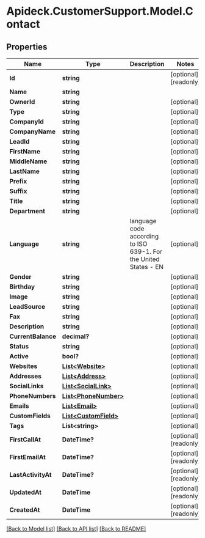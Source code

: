 # Apideck.CustomerSupport.Model.Contact

## Properties

Name | Type | Description | Notes
------------ | ------------- | ------------- | -------------
**Id** | **string** |  | [optional] [readonly] 
**Name** | **string** |  | 
**OwnerId** | **string** |  | [optional] 
**Type** | **string** |  | [optional] 
**CompanyId** | **string** |  | [optional] 
**CompanyName** | **string** |  | [optional] 
**LeadId** | **string** |  | [optional] 
**FirstName** | **string** |  | [optional] 
**MiddleName** | **string** |  | [optional] 
**LastName** | **string** |  | [optional] 
**Prefix** | **string** |  | [optional] 
**Suffix** | **string** |  | [optional] 
**Title** | **string** |  | [optional] 
**Department** | **string** |  | [optional] 
**Language** | **string** | language code according to ISO 639-1. For the United States - EN | [optional] 
**Gender** | **string** |  | [optional] 
**Birthday** | **string** |  | [optional] 
**Image** | **string** |  | [optional] 
**LeadSource** | **string** |  | [optional] 
**Fax** | **string** |  | [optional] 
**Description** | **string** |  | [optional] 
**CurrentBalance** | **decimal?** |  | [optional] 
**Status** | **string** |  | [optional] 
**Active** | **bool?** |  | [optional] 
**Websites** | [**List&lt;Website&gt;**](Website.md) |  | [optional] 
**Addresses** | [**List&lt;Address&gt;**](Address.md) |  | [optional] 
**SocialLinks** | [**List&lt;SocialLink&gt;**](SocialLink.md) |  | [optional] 
**PhoneNumbers** | [**List&lt;PhoneNumber&gt;**](PhoneNumber.md) |  | [optional] 
**Emails** | [**List&lt;Email&gt;**](Email.md) |  | [optional] 
**CustomFields** | [**List&lt;CustomField&gt;**](CustomField.md) |  | [optional] 
**Tags** | **List&lt;string&gt;** |  | [optional] 
**FirstCallAt** | **DateTime?** |  | [optional] [readonly] 
**FirstEmailAt** | **DateTime?** |  | [optional] [readonly] 
**LastActivityAt** | **DateTime?** |  | [optional] [readonly] 
**UpdatedAt** | **DateTime** |  | [optional] [readonly] 
**CreatedAt** | **DateTime** |  | [optional] [readonly] 

[[Back to Model list]](../README.md#documentation-for-models) [[Back to API list]](../README.md#documentation-for-api-endpoints) [[Back to README]](../README.md)

